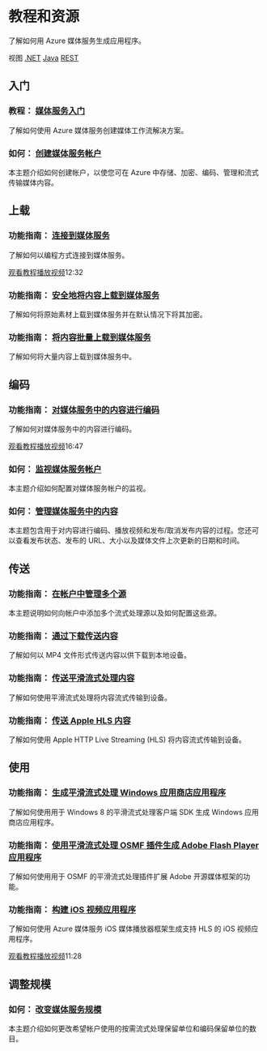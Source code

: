 <h1 id="menu-media-services-resources">教程和资源</h1>
<p>了解如何用 Azure 媒体服务生成应用程序。</p>
<div>视图 <a href="http://azure.microsoft.com/zh-cn/develop/media-services/resources/" ms.pgarea="content" ms.cmpgrp="body" ms.cmptyp="link" ms.cmpnm=".NET" ms.title=".NET" km.title=".NET" ms.interactiontype="1">.NET</a> <a href="http://azure.microsoft.com/zh-cn/develop/media-services/resources-java/" ms.pgarea="content" ms.cmpgrp="body" ms.cmptyp="link" ms.cmpnm="Java" ms.title="Java" km.title="Java" ms.interactiontype="1">Java</a> <a href="http://azure.microsoft.com/zh-cn/develop/media-services/resources-rest/" ms.pgarea="content" ms.cmpgrp="body" ms.cmptyp="link" ms.cmpnm="REST" ms.title="REST" km.title="REST" ms.interactiontype="1">REST</a></div>
<h2 id="header-0"><a id="get-started" ms.pgarea="content" ms.cmpgrp="body" ms.cmptyp="link" ms.cmpnm="" ms.title="" km.title="" ms.interactiontype="1"></a>入门</h2>
<h3>教程： <a href="http://go.microsoft.com/fwlink/p/?linkid=276678&clcid=0x804" ms.pgarea="content" ms.cmpgrp="body" ms.cmptyp="link" ms.cmpnm="媒体服务入门" ms.title="" km.title="" ms.interactiontype="1">媒体服务入门</a></h3>
<p>了解如何使用 Azure 媒体服务创建媒体工作流解决方案。</p>
<h3>如何： <a href="http://azure.microsoft.com/zh-cn/documentation/articles/media-services-create-account/" ms.pgarea="content" ms.cmpgrp="body" ms.cmptyp="link" ms.cmpnm="创建媒体服务帐户" ms.title="" km.title="" ms.interactiontype="1">创建媒体服务帐户</a></h3>
<p>本主题介绍如何创建帐户，以使您可在 Azure 中存储、加密、编码、管理和流式传输媒体内容。</p>
<h2 id="header-1"><a id="data" ms.pgarea="content" ms.cmpgrp="body" ms.cmptyp="link" ms.cmpnm="" ms.title="" km.title="" ms.interactiontype="1"></a>上载</h2>
<div>
  <div>
    <h3>功能指南： <a href="http://azure.microsoft.com/zh-cn/documentation/articles/media-services-set-up-computer/" ms.pgarea="content" ms.cmpgrp="body" ms.cmptyp="link" ms.cmpnm="连接到媒体服务" ms.title="" km.title="" ms.interactiontype="1">连接到媒体服务</a></h3>
    <p>了解如何以编程方式连接到媒体服务。</p>
  </div>
  <div><a href="http://channel9.msdn.com/Series/Windows-Azure-Media-Services-Tutorials/How-to-build-customized-Media-Workflows-using-the-Media-Services-NET-SDK-Part-I" ms.pgarea="content" ms.cmpgrp="body" ms.cmptyp="link" ms.cmpnm="观看教程" ms.title="" km.title="" ms.interactiontype="1">观看教程</a><a href="http://channel9.msdn.com/Series/Windows-Azure-Media-Services-Tutorials/How-to-build-customized-Media-Workflows-using-the-Media-Services-NET-SDK-Part-I" target="_blank" ms.pgarea="content" ms.cmpgrp="body" ms.cmptyp="link" ms.cmpnm="播放视频" ms.title="" km.title="" ms.interactiontype="1">播放视频</a>12:32</div>
</div>
<h3>功能指南： <a href="http://azure.microsoft.com/zh-cn/documentation/articles/media-services-protect-asset/" ms.pgarea="content" ms.cmpgrp="body" ms.cmptyp="link" ms.cmpnm="安全地将内容上载到媒体服务" ms.title="" km.title="" ms.interactiontype="1">安全地将内容上载到媒体服务</a></h3>
<p>了解如何将原始素材上载到媒体服务并在默认情况下将其加密。</p>
<h3>功能指南： <a href="http://msdn.microsoft.com/en-us/library/windowsazure/jj853022.aspx" ms.pgarea="content" ms.cmpgrp="body" ms.cmptyp="link" ms.cmpnm="将内容批量上载到媒体服务" ms.title="" km.title="" ms.interactiontype="1">将内容批量上载到媒体服务</a></h3>
<p>了解如何将大量内容上载到媒体服务中。</p>
<h2 id="header-2"><a id="users" ms.pgarea="content" ms.cmpgrp="body" ms.cmptyp="link" ms.cmpnm="" ms.title="" km.title="" ms.interactiontype="1"></a>编码</h2>
<div>
  <div>
    <h3>功能指南： <a href="http://azure.microsoft.com/zh-cn/documentation/articles/media-services-encode-asset/" ms.pgarea="content" ms.cmpgrp="body" ms.cmptyp="link" ms.cmpnm="对媒体服务中的内容进行编码" ms.title="" km.title="" ms.interactiontype="1">对媒体服务中的内容进行编码</a></h3>
    <p>了解如何对媒体服务中的内容进行编码。</p>
  </div>
  <div><a href="http://channel9.msdn.com/Series/Windows-Azure-Media-Services-Tutorials/How-to-build-customized-Media-Workflows-using-the-Media-Services-NET-SDK-Part-II" ms.pgarea="content" ms.cmpgrp="body" ms.cmptyp="link" ms.cmpnm="观看教程" ms.title="" km.title="" ms.interactiontype="1">观看教程</a><a href="http://channel9.msdn.com/Series/Windows-Azure-Media-Services-Tutorials/How-to-build-customized-Media-Workflows-using-the-Media-Services-NET-SDK-Part-II" target="_blank" ms.pgarea="content" ms.cmpgrp="body" ms.cmptyp="link" ms.cmpnm="播放视频" ms.title="" km.title="" ms.interactiontype="1">播放视频</a>16:47</div>
</div>
<h3>如何： <a href="http://azure.microsoft.com/zh-cn/documentation/articles/media-services-monitor-services-account/" ms.pgarea="content" ms.cmpgrp="body" ms.cmptyp="link" ms.cmpnm="监视媒体服务帐户" ms.title="" km.title="" ms.interactiontype="1">监视媒体服务帐户</a></h3>
<p>本主题介绍如何配置对媒体服务帐户的监视。</p>
<h3>如何： <a href="http://azure.microsoft.com/zh-cn/documentation/articles/media-services-manage-content/" ms.pgarea="content" ms.cmpgrp="body" ms.cmptyp="link" ms.cmpnm="管理媒体服务中的内容" ms.title="" km.title="" ms.interactiontype="1">管理媒体服务中的内容</a></h3>
<p>本主题包含用于对内容进行编码、播放视频和发布/取消发布内容的过程。您还可以查看发布状态、发布的 URL、大小以及媒体文件上次更新的日期和时间。</p>
<h2 id="header-3"><a id="push" ms.pgarea="content" ms.cmpgrp="body" ms.cmptyp="link" ms.cmpnm="" ms.title="" km.title="" ms.interactiontype="1"></a>传送</h2>
<h3>功能指南： <a href="http://azure.microsoft.com/zh-cn/documentation/articles/media-services-manage-origins/" ms.pgarea="content" ms.cmpgrp="body" ms.cmptyp="link" ms.cmpnm="在帐户中管理多个源" ms.title="" km.title="" ms.interactiontype="1">在帐户中管理多个源</a></h3>
<p>本主题说明如何向帐户中添加多个流式处理源以及如何配置这些源。</p>
<h3>功能指南： <a href="http://azure.microsoft.com/zh-cn/documentation/articles/media-services-deliver-asset-download/" ms.pgarea="content" ms.cmpgrp="body" ms.cmptyp="link" ms.cmpnm="通过下载传送内容" ms.title="" km.title="" ms.interactiontype="1">通过下载传送内容</a></h3>
<p>了解如何以 MP4 文件形式传送内容以供下载到本地设备。</p>
<h3>功能指南： <a href="http://azure.microsoft.com/zh-cn/documentation/articles/media-services-deliver-streaming-content/" ms.pgarea="content" ms.cmpgrp="body" ms.cmptyp="link" ms.cmpnm="传送平滑流式处理内容" ms.title="" km.title="" ms.interactiontype="1">传送平滑流式处理内容</a></h3>
<p>了解如何使用平滑流式处理将内容流式传输到设备。</p>
<h3>功能指南： <a href="http://azure.microsoft.com/zh-cn/documentation/articles/media-services-deliver-http-live-streaming-content/" ms.pgarea="content" ms.cmpgrp="body" ms.cmptyp="link" ms.cmpnm="传送 Apple HLS 内容" ms.title="" km.title="" ms.interactiontype="1">传送 Apple HLS 内容</a></h3>
<p>了解如何使用 Apple HTTP Live Streaming (HLS) 将内容流式传输到设备。</p>
<h2 id="header-4">使用</h2>
<h3>功能指南： <a href="http://azure.microsoft.com/zh-cn/documentation/articles/media-services-build-smooth-streaming-apps/" ms.pgarea="content" ms.cmpgrp="body" ms.cmptyp="link" ms.cmpnm="生成平滑流式处理 Windows 应用商店应用程序" ms.title="" km.title="" ms.interactiontype="1">生成平滑流式处理 Windows 应用商店应用程序</a></h3>
<p>了解如何使用用于 Windows 8 的平滑流式处理客户端 SDK 生成 Windows 应用商店应用程序。</p>
<h3>功能指南： <a href="http://azure.microsoft.com/zh-cn/documentation/articles/media-services-use-osmf-smooth-streaming-client-plugin/" ms.pgarea="content" ms.cmpgrp="body" ms.cmptyp="link" ms.cmpnm="使用平滑流式处理 OSMF 插件生成 Adobe Flash Player 应用程序" ms.title="" km.title="" ms.interactiontype="1">使用平滑流式处理 OSMF 插件生成 Adobe Flash Player 应用程序</a></h3>
<p>了解如何使用用于 OSMF 的平滑流式处理插件扩展 Adobe 开源媒体框架的功能。</p>
<div>
  <div>
    <h3>功能指南： <a href="http://azure.microsoft.com/zh-cn/documentation/articles/media-services-use-ios-media-player-framework/" ms.pgarea="content" ms.cmpgrp="body" ms.cmptyp="link" ms.cmpnm="构建 iOS 视频应用程序" ms.title="" km.title="" ms.interactiontype="1">构建 iOS 视频应用程序</a></h3>
    <p>了解如何使用 Azure 媒体服务 iOS 媒体播放器框架生成支持 HLS 的 iOS 视频应用程序。</p>
  </div>
  <div><a href="http://channel9.msdn.com/Series/Windows-Azure-Media-Services-Tutorials/An-introduction-to-Azure-Media-Player-Framework-for-IOS" ms.pgarea="content" ms.cmpgrp="body" ms.cmptyp="link" ms.cmpnm="观看教程" ms.title="" km.title="" ms.interactiontype="1">观看教程</a><a href="http://channel9.msdn.com/Series/Windows-Azure-Media-Services-Tutorials/An-introduction-to-Azure-Media-Player-Framework-for-IOS" target="_blank" ms.pgarea="content" ms.cmpgrp="body" ms.cmptyp="link" ms.cmpnm="播放视频" ms.title="" km.title="" ms.interactiontype="1">播放视频</a>11:28</div>
</div>
<h2 id="header-5">调整规模</h2>
<h3>如何： <a href="http://azure.microsoft.com/zh-cn/documentation/articles/media-services-how-to-scale/" ms.pgarea="content" ms.cmpgrp="body" ms.cmptyp="link" ms.cmpnm="改变媒体服务规模" ms.title="" km.title="" ms.interactiontype="1">改变媒体服务规模</a></h3>
<p>本主题介绍如何更改希望帐户使用的按需流式处理保留单位和编码保留单位的数目。</p>
